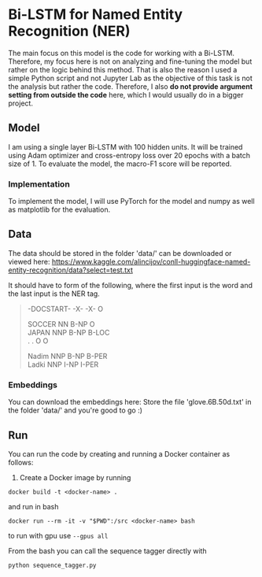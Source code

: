 # Bi-LSTM for Named Entity Recognition (NER)
The main focus on this model is the code for working with a Bi-LSTM. Therefore, my focus here is not on analyzing and fine-tuning the model but rather on the logic behind this method. That is also the reason I used a simple Python script and not Jupyter Lab as the objective of this task is not the analysis but rather the code. Therefore, I also **do not provide argument setting from outside the code** here, which I would usually do in a bigger project.

## Model
I am using a single layer Bi-LSTM with 100 hidden units. It will be trained using Adam optimizer and cross-entropy loss over 20 epochs with a batch size of 1. To evaluate the model, the macro-F1 score will be reported.

### Implementation
To implement the model, I will use PyTorch for the model and numpy as well as matplotlib for the evaluation.

## Data 
The data should be stored in the folder 'data/' can be downloaded or viewed here: 
https://www.kaggle.com/alincijov/conll-huggingface-named-entity-recognition/data?select=test.txt 

It should have to form of the following, where the first input is the word and the last input is the NER tag.

>-DOCSTART- -X- -X- O
>
>SOCCER NN B-NP O  
>JAPAN NNP B-NP B-LOC  
>. . O O  
>  
>Nadim NNP B-NP B-PER  
>Ladki NNP I-NP I-PER  

### Embeddings
You can download the embeddings here:
Store the file 'glove.6B.50d.txt' in the folder 'data/' and you're good to go :)


## Run
You can run the code by creating and running a Docker container as follows:
1. Create a Docker image by running
```
docker build -t <docker-name> .
```

and run in bash

```
docker run --rm -it -v "$PWD":/src <docker-name> bash
```

to run with gpu use `--gpus all`

From the bash you can call the sequence tagger directly with

```
python sequence_tagger.py
```
